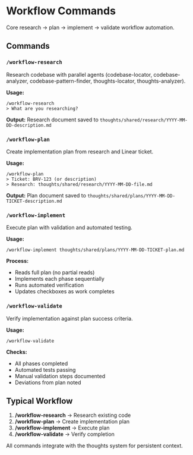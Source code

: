 # Workflow Commands

Core research → plan → implement → validate workflow automation.

## Commands

### `/workflow-research`

Research codebase with parallel agents (codebase-locator, codebase-analyzer,
codebase-pattern-finder, thoughts-locator, thoughts-analyzer).

**Usage:**

```
/workflow-research
> What are you researching?
```

**Output:** Research document saved to `thoughts/shared/research/YYYY-MM-DD-description.md`

### `/workflow-plan`

Create implementation plan from research and Linear ticket.

**Usage:**

```
/workflow-plan
> Ticket: BRV-123 (or description)
> Research: thoughts/shared/research/YYYY-MM-DD-file.md
```

**Output:** Plan document saved to `thoughts/shared/plans/YYYY-MM-DD-TICKET-description.md`

### `/workflow-implement`

Execute plan with validation and automated testing.

**Usage:**

```
/workflow-implement thoughts/shared/plans/YYYY-MM-DD-TICKET-plan.md
```

**Process:**

- Reads full plan (no partial reads)
- Implements each phase sequentially
- Runs automated verification
- Updates checkboxes as work completes

### `/workflow-validate`

Verify implementation against plan success criteria.

**Usage:**

```
/workflow-validate
```

**Checks:**

- All phases completed
- Automated tests passing
- Manual validation steps documented
- Deviations from plan noted

## Typical Workflow

1. **/workflow-research** → Research existing code
2. **/workflow-plan** → Create implementation plan
3. **/workflow-implement** → Execute plan
4. **/workflow-validate** → Verify completion

All commands integrate with the thoughts system for persistent context.
